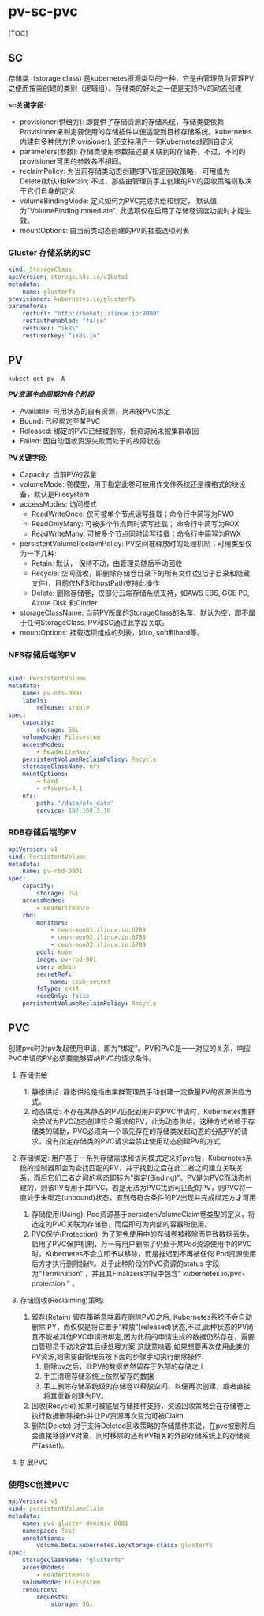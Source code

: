 # pv-sc-pvc

[TOC]

## SC

存储类（storage class) 是kubernetes资源类型的一种，它是由管理员为管理PV之便而按需创建的类别（逻辑组）。存储类的好处之一便是支持PV的动态创建

**sc关键字段:**

* provisioner(供给方): 即提供了存储资源的存储系统，存储类要依赖Provisioner来判定要使用的存储插件以便适配到目标存储系统。kubernetes内建有多种供方(Provisioner), 还支持用户一句Kubernetes规则自定义
* parameters(参数): 存储类使用参数描述要关联到的存储券，不过，不同的provisioner可用的参数各不相同。
* reclaimPolicy: 为当前存储类动态创建的PV指定回收策略， 可用值为Delete(默认)和Retain; 不过，那些由管理员手工创建的PV的回收策略则取决于它们自身的定义
* volumeBindingMode: 定义如何为PVC完成供给和绑定， 默认值为"VolumeBindingImmediate"; 此选项仅在启用了存储卷调度功能时才能生效。
* mountOptions: 由当前类动态创建的PV的挂载选项列表

### Gluster 存储系统的SC

~~~ yaml
kind: StorageClass
apiVersion: storage.k8s.io/v1beta1
metadata:
    name: glusterfs
provisioner: kubernetes.io/glusterfs
parameters:
    resturl: "http://heketi.ilinux.io:8080"
    restauthenabled: "false"
    restuser: "ik8s"
    restuserkey: "ik8s.io"

~~~

## PV

~~~ shell
kubect get pv -A
~~~

***PV资源生命周期的各个阶段***

* Available: 可用状态的自有资源，尚未被PVC绑定
* Bound: 已经绑定至某PVC
* Released: 绑定的PVC已经被删除，但资源尚未被集群收回
* Failed: 因自动回收资源失败而处于的故障状态

**PV关键字段:**

* Capacity: 当前PV的容量
* volumeMode: 卷模型，用于指定此卷可被用作文件系统还是裸格式的块设备，默认是Filesystem
* accessModes: 访问模式
  * ReadWriteOnce: 仅可被单个节点读写挂载；命令行中简写为RWO
  * ReadOnlyMany: 可被多个节点同时读写挂载； 命令行中简写为ROX
  * ReadWriteMany: 可被多个节点同时读写挂载；命令行中简写为RWX
* persistentVolumeReclaimPolicy: PV空间被释放时的处理机制；可用类型仅为一下几种:
  * Retain: 默认， 保持不动，由管理员随后手动回收
  * Recycle: 空间回收，即删除存储卷目录下的所有文件(包括子目录和隐藏文件)，目前仅NFS和hostPath支持此操作
  * Delete: 删除存储卷，仅部分云端存储系统支持，如AWS EBS, GCE PD, Azure Disk 和Cinder
* storageClassName: 当前PV所属的StorageClass的名车，默认为空，即不属于任何StorageClass. PV和SC通过此字段关联。
* mountOptions: 挂载选项组成的列表，如ro, soft和hard等。

### NFS存储后端的PV

~~~ yaml

kind: PersistentVolume
metadata:
    name: pv-nfs-0001
    labels:
        release: stable
spec:
    capacity:
        storage: 5Gi
    volumeMode: Filesystem
    accessModes:
        - ReadWriteMany
    persistentVolumeReclaimPolicy: Recycle
    storeageClassName: nfs
    mountOptions:
        - hard
        - nfsvers=4.1
    nfs:
        path: "/data/nfs_data"
        service: 192.168.3.16

~~~

### RDB存储后端的PV

~~~ yaml
apiVersion: v1
kind: PersistentVolume
metadata:
    name: pv-rbd-0001
spec:
    capacity:
        storage: 2Gi
    accessModes:
        - ReadWriteOnce
    rbd:
        monitors:
            - ceph-mon01.ilinux.io:6789
            - ceph-mon02.ilinux.io:6789
            - ceph-mon03.ilinux.io:6789
        pool: kube
        image: pv-rbd-001
        user: admin
        secretRef:
            name: ceph-secret
        fsType: ext4
        readOnly: false
    persistentVolumeReclaimPolicy: Recycle

~~~

## PVC

创建pvc时对pv发起使用申请，即为"绑定"。PV和PVC是一一对应的关系，响应PVC申请的PV必须要能够容纳PVC的请求条件。

1. 存储供给
    1. 静态供给: 静态供给是指由集群管理员手动创建一定数量PV的资源供应方式。
    2. 动态供给: 不存在某静态的PV匹配到用户的PVC申请时，Kubernetes集群会尝试为PVC动态创建符合需求的PV，此为动态供给。这种方式依赖于存储类的辅助，PVC必须向一个事先存在的存储类发起动态的分配PV的请求，没有指定存储类的PVC请求会禁止使用动态创建PV的方式

2. 存储绑定:
    用户基于一系列存储需求和访问模式定义好pvc后，Kubernetes系统的控制器即会为查找匹配的PV，并于找到之后在此二者之间建立关联关系，而后它们二者之间的状态即转为"绑定(Binding)"。PV是为PVC而动态创建的，则该PV专用于其PVC，若是无法为PVC找到可匹配的PV，则PVC将一直处于未绑定(unbound)状态，直到有符合条件的PV出现并完成绑定方才可用

    1. 存储使用(Using): Pod资源基于persistenVolumeClaim卷类型的定义，将选定的PVC关联为存储卷，而后即可为内部的容器所使用。
    2. PVC保护(Protection): 为了避免使用中的存储卷被移除而导致数据丢失，启用了PVC保护机制，万一有用户删除了仍处于某Pod资源使用中的PVC时，Kubernetes不会立即予以移除，而是推迟到不再被任何 Pod资源使用后方才执行删除操作。处于此种阶段的PVC资源的status 字段为“Termination” ，并且其Finalizers字段中包含“ kubernetes.io/pvc-protection ” 。

3. 存储回收(Reclaiming)策略:
    1. 留存(Retain)
        留存策略意味着在删除PVC之后, Kubernetes系统不会自动删除 PY，而仅仅是将它置于“释放”(released)状态,不过,此种状态的PV尚且不能被其他PVC申请所绑定,因为此前的申请生成的数据仍然存在，需要由管理员于动决定其后续处理方案.这就意味着,如果想要再次使用此类的PV资源,则需要由管理员按下面的步骤手动执行删除操作.
        1. 删除pv之后，此PV的数据依然留存于外部的存储之上
        2. 手工清理存储系统上依然留存的数据
        3. 手工删除存储系统级的存储卷以释放空间，以便再次创建，或者直接将其重新创建为PV。
    2. 回收(Recycle)
        如果可被底层存储插件支持，资源回收策略会在存储卷上执行数据删除操作并让PV资源再次变为可被Claim.
    3. 删除(Delete)
        对于支持Deleted回收策略的存储插件来说，在pvc被删除后会直接移除PV对象，同时移除的还有PV相关的外部存储系统上的存储资产(asset)。
4. 扩展PVC

### 使用SC创建PVC

~~~ yaml
apiVersion: v1
kind: persistentVolumeClaim
metadata:
    name: pvc-gluster-dynamic-0001
    namespace: Test
    annotations:
        volume.beta.kubernetes.io/storage-class: glusterfs
spec:
    storageClassName: "glusterfs"
    accessModes:
        - ReadWriteOnce
    volumeMode: Filesystem
    resources:
        requests:
            storage: 5Gi
~~~
